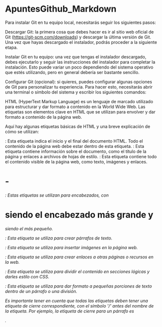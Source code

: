 # ApuntesGithub_Markdown

Para instalar Git en tu equipo local, necesitarás seguir los siguientes pasos:

Descargar Git: la primera cosa que debes hacer es ir al sitio web oficial de Git (https://git-scm.com/downloads) y descargar la última versión de Git. Una vez que hayas descargado el instalador, podrás proceder a la siguiente etapa.

Instalar Git en tu equipo: una vez que tengas el instalador descargado, debes ejecutarlo y seguir las instrucciones del instalador para completar la instalación. Esto puede variar un poco dependiendo del sistema operativo que estés utilizando, pero en general debería ser bastante sencillo.

Configurar Git (opcional): si quieres, puedes configurar algunas opciones de Git para personalizar tu experiencia. Para hacer esto, necesitarás abrir una terminal o símbolo del sistema y escribir los siguientes comandos:

HTML (HyperText Markup Language) es un lenguaje de marcado utilizado para estructurar y dar formato a contenido en la World Wide Web. Las etiquetas son elementos clave en HTML que se utilizan para envolver y dar formato a contenido de la página web.

Aquí hay algunas etiquetas básicas de HTML y una breve explicación de cómo se utilizan:

<html>: Esta etiqueta indica el inicio y el final del documento HTML. Todo el contenido de la página web debe estar dentro de esta etiqueta.

<head>: Esta etiqueta contiene información sobre el documento, como el título de la página y enlaces a archivos de hojas de estilo.

<body>: Esta etiqueta contiene todo el contenido visible de la página web, como texto, imágenes y enlaces.

<h1> - <h6>: Estas etiquetas se utilizan para encabezados, con <h1> siendo el encabezado más grande y <h6> siendo el más pequeño.

<p>: Esta etiqueta se utiliza para crear párrafos de texto.

<img>: Esta etiqueta se utiliza para insertar imágenes en la página web.

<a>: Esta etiqueta se utiliza para crear enlaces a otras páginas o recursos en la web.

<div>: Esta etiqueta se utiliza para dividir el contenido en secciones lógicas y darles estilo con CSS.

<span>: Esta etiqueta se utiliza para dar formato a pequeñas porciones de texto dentro de un párrafo o una división.

Es importante tener en cuenta que todas las etiquetas deben tener una etiqueta de cierre correspondiente, con el símbolo '/' antes del nombre de la etiqueta. Por ejemplo, la etiqueta de cierre para un párrafo es </p>.
